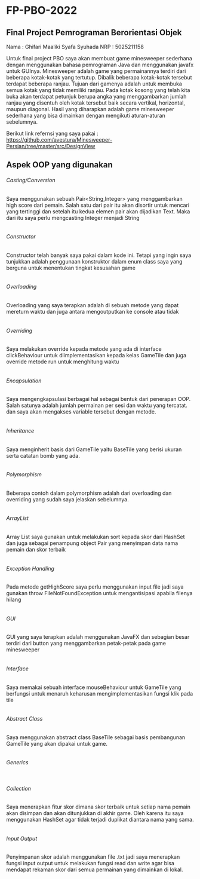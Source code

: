 # FP-PBO-2022
## Final Project Pemrograman Berorientasi Objek
Nama    : Ghifari Maaliki Syafa Syuhada
NRP     : 5025211158

Untuk final project PBO saya akan membuat game minesweeper sederhana dengan menggunakan bahasa pemrograman Java dan menggunakan javafx untuk GUInya. Minesweeper adalah game yang permainannya terdiri dari beberapa kotak-kotak yang tertutup. Dibalik beberapa kotak-kotak tersebut terdapat beberapa ranjau. Tujuan dari gamenya adalah untuk membuka semua kotak yang tidak memiliki ranjau. Pada kotak kosong yang telah kita buka akan terdapat petunjuk berupa angka yang menggambarkan jumlah ranjau yang disentuh oleh kotak tersebut baik secara vertikal, horizontal, maupun diagonal. Hasil yang diharapkan adalah game minesweeper sederhana yang bisa dimainkan dengan mengikuti aturan-aturan sebelumnya.

Berikut link refernsi yang saya pakai :
https://github.com/avestura/Minesweeper-Persian/tree/master/src/DesignView

## Aspek OOP yang digunakan
###### Casting/Conversion
Saya menggunakan sebuah Pair<String,Integer> yang menggambarkan high score dari pemain. Salah satu dari pair itu akan disortir untuk mencari yang tertinggi dan setelah itu kedua elemen pair akan dijadikan Text. Maka dari itu saya perlu mengcasting Integer menjadi String
```

```

###### Constructor
Constructor telah banyak saya pakai dalam kode ini. Tetapi yang ingin saya tunjukkan adalah penggunaan konstruktor dalam enum class saya yang berguna untuk menentukan tingkat kesusahan game
```

```

###### Overloading
Overloading yang saya terapkan adalah di sebuah metode yang dapat mereturn waktu dan juga antara mengoutputkan ke console atau tidak
```

```

###### Overriding
Saya melakukan override kepada metode yang ada di interface clickBehaviour untuk diimplementasikan kepada kelas GameTile dan juga override metode run untuk menghitung waktu
```
```

###### Encapsulation
Saya mengengkapsulasi berbagai hal sebagai bentuk dari penerapan OOP. Salah satunya adalah jumlah permainan per sesi dan waktu yang tercatat. dan saya akan mengakses variable tersebut dengan metode.
```
```
###### Inheritance
Saya menginherit basis dari GameTile yaitu BaseTile yang berisi ukuran serta catatan bomb yang ada.
```
```
###### Polymorphism
Beberapa contoh dalam polymorphism adalah dari overloading dan overriding yang sudah saya jelaskan sebelumnya.
```

```
###### ArrayList
Array List saya gunakan untuk melakukan sort kepada skor dari HashSet dan juga sebagai penampung object Pair yang menyimpan data nama pemain dan skor terbaik
```
```

###### Exception Handling
Pada metode getHighScore saya perlu menggunakan input file jadi saya gunakan throw FileNotFoundException untuk mengantisipasi apabila filenya hilang
```

```
###### GUI
GUI yang saya terapkan adalah menggunakan JavaFX dan sebagian besar terdiri dari button yang menggambarkan petak-petak pada game minesweeper
```
```
###### Interface
Saya memakai sebuah interface mouseBehaviour untuk GameTile yang berfungsi untuk menaruh keharusan mengimplementasikan fungsi klik pada tile
```
```
###### Abstract Class
Saya menggunakan abstract class BaseTile sebagai basis pembangunan GameTile yang akan dipakai untuk game.
```
```
###### Generics
```

```
###### Collection
Saya menerapkan fitur skor dimana skor terbaik untuk setiap nama pemain akan disimpan dan akan ditunjukkan di akhir game. Oleh karena itu saya menggunakan HashSet agar tidak terjadi duplikat diantara nama yang sama.
```
```
###### Input Output
Penyimpanan skor adalah menggunakan file .txt jadi saya menerapkan fungsi input output untuk melakukan fungsi read dan write agar bisa mendapat rekaman skor dari semua permainan yang dimainkan di lokal.
```
